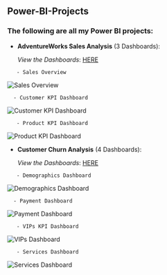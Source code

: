 ## Power-BI-Projects
### The following are all my Power BI projects:

- **AdventureWorks Sales Analysis** (3 Dashboards):

  *View the Dashboards*: [HERE](https://app.powerbi.com/groups/d6bcd25c-dd72-4f13-9883-203d87c14051/reports/c29af9e6-0285-4cc9-b53a-e187ad5000e6/ReportSection)
 ```
    - Sales Overview
 ```
 
 ![Sales Overview](https://user-images.githubusercontent.com/123111536/213874077-9efac2f1-437d-4d3f-b21e-541371aac9ff.jpg)
 
  ```
    - Customer KPI Dashboard
 ```
 
 ![Customer KPI Dashboard](https://user-images.githubusercontent.com/123111536/213874167-d21ae989-19b4-40f1-bbba-145f8170fcfa.jpg)

 ```
    - Product KPI Dashboard
 ```
 
 ![Product KPI Dashboard](https://user-images.githubusercontent.com/123111536/213874176-bb8cd340-dc2d-45ff-858f-b0c86e448257.jpg)


- **Customer Churn Analysis** (4 Dashboards):

  *View the Dashboards*: [HERE](https://app.powerbi.com/groups/d6bcd25c-dd72-4f13-9883-203d87c14051/reports/40b182f4-251a-44d5-a210-9422fc516856/ReportSection)
 ```
    - Demographics Dashboard
 ```
 
 ![Demographics Dashboard](https://user-images.githubusercontent.com/123111536/213874311-03d86f23-8402-42c3-a590-8eb74f0e12f5.jpg)
 
  ```
    - Payment Dashboard
 ```
 
 ![Payment Dashboard](https://user-images.githubusercontent.com/123111536/213874334-dd02ddb9-401e-4bef-9c4d-006c3d05d9a6.jpg)

 ```
    - VIPs KPI Dashboard
 ```
 
 ![VIPs Dashboard](https://user-images.githubusercontent.com/123111536/213874364-fd19f8fa-f698-462f-8872-6fea05d596dd.jpg)
 
 ```
    - Services Dashboard
 ```
 
 ![Services Dashboard](https://user-images.githubusercontent.com/123111536/213874387-9e96f995-43ed-4919-8067-4bac2dd9a294.jpg)

   
